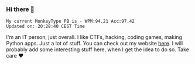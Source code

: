 ### Hi there 👋
<!-- PB START -->
```
My current MonkeyType PB is - WPM:94.21 Acc:97.42
Updated on: 20:28:40 CEST Time
```
<!-- PB END -->
I'm an IT person, just overall. I like CTFs, hacking, coding games, making Python apps. Just a lot of stuff.
You can check out my website [here](https://skill3472.github.io/).
I will probably add some interesting stuff here, when I get the idea to do so. Take care ❤️
